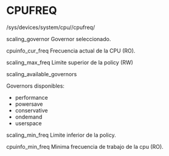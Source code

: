 CPUFREQ
=======

/sys/devices/system/cpu/<CPU>/cpufreq/


scaling_governor
Governor seleccionado.


cpuinfo_cur_freq
Frecuencia actual de la CPU (RO).


scaling_max_freq
Limite superior de la policy (RW)



scaling_available_governors

Governors disponibles:
* performance
* powersave
* conservative
* ondemand
* userspace


scaling_min_freq
Limite inferior de la policy.


cpuinfo_min_freq
Minima frecuencia de trabajo de la cpu (RO).


